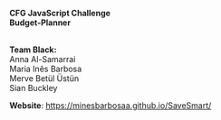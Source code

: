 **CFG JavaScript Challenge** <br>
**Budget-Planner** <br> <br>

**Team Black:** <br>
Anna Al-Samarrai <br>
Maria Inês Barbosa <br>
Merve Betül Üstün <br>
Sian Buckley

**Website**: https://minesbarbosaa.github.io/SaveSmart/
